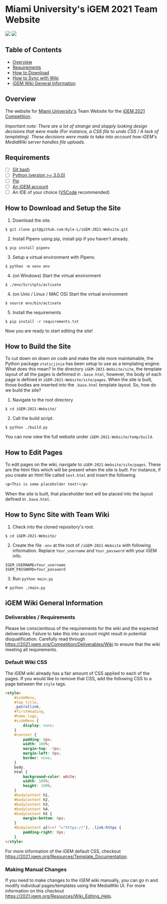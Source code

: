 # Miami University's iGEM 2021 Team Website
![](https://img.shields.io/badge/-Website%20Under%20construction-orange)
![](https://img.shields.io/github/repo-size/Kyle-L/iGEM-2021-Website)

## Table of Contents
- [Overview](#overview)
- [Requirements](#reqs)
- [How to Download](#download)
- [How to Sync with Wiki](#wikisync-setup)
- [iGEM Wiki General Information](#igem)

<a name="overview"/></a>
## Overview
The website for [Miami University's](https://miamioh.edu/) Team Website for the [iGEM 2021 Competition](https://2021.igem.org/Main_Page).

*Important note: There are a lot of strange and slopply looking design decisions that were made (For instance, a CSS file to undo CSS / A lack of templating). These decisions were made to take into account how iGEM's MediaWiki server handles file uploads.*

<a name="reqs"/></a>
## Requirements
- [ ] [Git bash](https://git-scm.com/downloads)
- [ ] [Python (version >= 3.0.0)](https://www.python.org/)
- [ ] [Pip](https://pypi.org/project/pip/)
- [ ] [An iGEM account](igem.org)
- [ ] An IDE of your choice ([VSCode](https://code.visualstudio.com/) recommended)

<a name="download"/></a>
## How to Download and Setup the Site

1. Download the site.
```
$ git clone git@github.com:Kyle-L/iGEM-2021-Website.git
```
2. Install Pipenv using pip, install pip if you haven't already.
```
$ pip install pipenv
```

3. Setup a virtual environment with Pipenv.
```
$ python -m venv env
```

4. (on Windows) Start the virtual environment
```
$ ./env/Scritpts/activate
```

4. (on Unix / Linux / MAC OS) Start the virtual environment
```
$ source env/bin/activate
```

5. Install the requirements
```
$ pip install -r requirements.txt
```
Now you are ready to start editing the site!


<a name="build"/></a>
## How to Build the Site
To cut down on down on code and make the site more maintainable, the Python package `staticjinja` has been setup to use as a templating engine. What does this mean? In the directory `iGEM-2021-Website/site`, the template layout of all the pages is definined in `.base.html`, however, the body of each page is defined in `iGEM-2021-Website/site/pages`. When the site is built, those bodies are inserted into the `.base.html` template layout. So, how do we build the site?

1. Navigate to the root directory
```
$ cd iGEM-2021-Website/
```
2. Call the build script.
```
$ python ./build.py
```

You can now view the full website under `iGEM-2021-Website/temp/build`.


<a name="edit"/></a>
## How to Edit Pages
To edit pages on the wiki, navigate to `iGEM-2021-Website/site/pages`. These are the html files which will be present when the site is built. For instance, if you create an html file called `test.html` and insert the following.
```html
<p>This is some placeholder text!</p>
```
When the site is built, that placeholder text will be placed into the layout defined in `.base.html`.

<a name="wikisync-setup"/></a>
## How to Sync Site with Team Wiki
1. Check into the cloned repository's root.
```
$ cd iGEM-2021-Website/
```

2. Create the file `.env` at the root of `/iGEM-2021-Website` with following information. Replace `Your_username` and `Your_password` with your iGEM info.
```
IGEM_USERNAME=Your_username
IGEM_PASSWORD=Your_password
```

3. Run `python main.py`
```
# python ./main.py
```

<a name="igem"/></a>
## iGEM Wiki General Information

### Deliverables / Requirements
Please be conscientious of the requirements for the wiki and the expected deliverables. Failure to take this into account might result in potential disqualification. Carefully read through https://2021.igem.org/Competition/Deliverables/Wiki to ensure that the wiki meeting all requirements.

### Default Wiki CSS
The iGEM wiki already has a fair amount of CSS applied to each of the pages. If you would like to remove that CSS, add the following CSS to a page between the `style` tags.
```html
<style> 
    #sideMenu,
    #top_title,
    .patrollink,
    #firstHeading,
    #home_logo,
    #sideMenu {
        display: none;
    }
    #content {
        padding: 0px;
        width: 100%;
        margin-top: -7px;
        margin-left: 0px;
        border: none;
    }
    body,
    html {
        background-color: white;
        width: 100%;
        height: 100%;
    }
    #bodyContent h1,
    #bodyContent h2,
    #bodyContent h3,
    #bodyContent h4,
    #bodyContent h5 {
        margin-bottom: 0px;
    }
    #bodyContent a[href ^="https://"], .link-https {
        padding-right: 0px;
    }
</style>
```
For more information of the iGEM default CSS, checkout https://2021.igem.org/Resources/Template_Documentation.

### Making Manual Changes
If you need to make changes to the iGEM wiki manually, you can go in and modify individual pages/templates using the MediaWiki UI. For more information on this checkout https://2021.igem.org/Resources/Wiki_Editing_Help.
